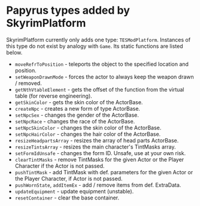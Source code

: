 # Papyrus types added by SkyrimPlatform

SkyrimPlatform currently only adds one type: `TESModPlatform`. Instances of this type do not exist by analogy with `Game`. Its static functions are listed below.

- `moveRefrToPosition` - teleports the object to the specified location and position.
- `setWeaponDrawnMode` - forces the actor to always keep the weapon drawn / removed.
- `getNthVtableElement` - gets the offset of the function from the virtual table (for reverse engineering).
- `getSkinColor` - gets the skin color of the ActorBase.
- `createNpc` - creates a new form of type ActorBase.
- `setNpcSex` - changes the gender of the ActorBase.
- `setNpcRace` - changes the race of the ActorBase.
- `setNpcSkinColor` - changes the skin color of the ActorBase.
- `setNpcHairColor` - changes the hair color of the ActorBase.
- `resizeHeadpartsArray` - resizes the array of head parts ActorBase.
- `resizeTintsArray` - resizes the main character's TintMasks array.
- `setFormIdUnsafe` - changes the form ID. Unsafe, use at your own risk.
- `clearTintMasks` - remove TintMasks for the given Actor or the Player Character if the Actor is not passed.
- `pushTintMask` - add TintMask with def. parameters for the given Actor or the Player Character, if Actor is not passed.
- `pushWornState`, `addItemEx` - add / remove items from def. ExtraData.
- `updateEquipment` - update equipment (unstable).
- `resetContainer` - clear the base container.
